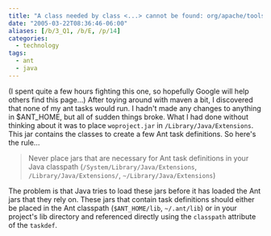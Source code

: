 ```yaml
---
title: "A class needed by class <...> cannot be found: org/apache/tools/ant/Task"
date: "2005-03-22T08:36:46-06:00"
aliases: [/b/3_Q1, /b/E, /p/14]
categories:
  - technology
tags:
  - ant
  - java
---
```


(I spent quite a few hours fighting this one, so hopefully Google will help others find this page...) After toying
around with maven a bit, I discovered that none of my ant tasks would run. I hadn't made any changes to anything in
$ANT_HOME, but all of sudden things broke. What I had done without thinking about it was to place `woproject.jar` in
`/Library/Java/Extensions`. This jar contains the classes to create a few Ant task definitions. So here's the rule...

> Never place jars that are necessary for Ant task definitions in your Java classpath
> (`/System/Library/Java/Extensions`, `/Library/Java/Extensions/`, `~/Library/Java/Extensions`)

The problem is that Java tries to load these jars before it has loaded the Ant jars that they rely on. These jars that
contain task definitions should either be placed in the Ant classpath (`$ANT_HOME/lib`, `~/.ant/lib`) or in your
project's lib directory and referenced directly using the `classpath` attribute of the `taskdef`.
